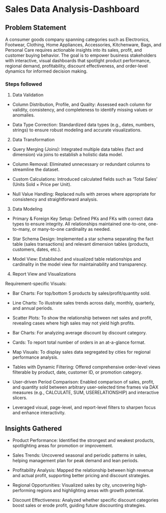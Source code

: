 # Sales Data Analysis-Dashboard

## Problem Statement

A consumer goods company spanning categories such as Electronics, Footwear, Clothing, Home Appliances, Accessories, Kitchenware, Bags, and Personal Care requires actionable insights into its sales, profit, and customer buying behavior. The goal is to empower business stakeholders with interactive, visual dashboards that spotlight product performance, regional demand, profitability, discount effectiveness, and order-level dynamics for informed decision making.


### Steps followed 

1. Data Validation
- Column Distribution, Profile, and Quality: Assessed each column for validity, consistency, and completeness to identify missing values or anomalies.

- Data Type Correction: Standardized data types (e.g., dates, numbers, strings) to ensure robust modeling and accurate visualizations.

2. Data Transformation
- Query Merging (Joins): Integrated multiple data tables (fact and dimension) via joins to establish a holistic data model.

- Column Removal: Eliminated unnecessary or redundant columns to streamline the dataset.

- Custom Calculations: Introduced calculated fields such as ‘Total Sales’ (Units Sold × Price per Unit).

- Null Value Handling: Replaced nulls with zeroes where appropriate for consistency and straightforward analysis.

3. Data Modeling
- Primary & Foreign Key Setup: Defined PKs and FKs with correct data types to ensure integrity. All relationships maintained one-to-one, one-to-many, or many-to-one cardinality as needed.

- Star Schema Design: Implemented a star schema separating the fact table (sales transactions) and relevant dimension tables (products, customers, dates, etc.).

- Model View: Established and visualized table relationships and cardinality in the model view for maintainability and transparency.

4. Report View and Visualizations

Requirement-specific Visuals:

- Bar Charts: For top/bottom 5 products by sales/profit/quantity sold.

- Line Charts: To illustrate sales trends across daily, monthly, quarterly, and annual periods.

- Scatter Plots: To show the relationship between net sales and profit, revealing cases where high sales may not yield high profits.

- Bar Charts: For analyzing average discount by discount category.

- Cards: To report total number of orders in an at-a-glance format.

- Map Visuals: To display sales data segregated by cities for regional performance analysis.

- Tables with Dynamic Filtering: Offered comprehensive order-level views filterable by product, date, customer ID, or promotion category.

- User-driven Period Comparison: Enabled comparison of sales, profit, and quantity sold between arbitrary user-selected time frames via DAX measures (e.g., CALCULATE, SUM, USERELATIONSHIP) and interactive slicers.

- Leveraged visual, page-level, and report-level filters to sharpen focus and enhance interactivity.


## Insights Gathered
- Product Performance: Identified the strongest and weakest products, spotlighting areas for promotion or improvement.

- Sales Trends: Uncovered seasonal and periodic patterns in sales, helping management plan for peak demand and lean periods.

- Profitability Analysis: Mapped the relationship between high revenue and actual profit, supporting better pricing and discount strategies.

- Regional Opportunities: Visualized sales by city, uncovering high-performing regions and highlighting areas with growth potential.

- Discount Effectiveness: Analyzed whether specific discount categories boost sales or erode profit, guiding future discounting strategies.
